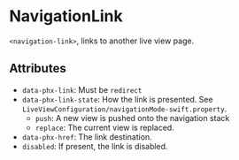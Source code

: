 # NavigationLink

`<navigation-link>`, links to another live view page.

## Attributes

- `data-phx-link`: Must be `redirect`
- `data-phx-link-state`: How the link is presented. See ``LiveViewConfiguration/navigationMode-swift.property``.
    - `push`: A new view is pushed onto the navigation stack
    - `replace`: The current view is replaced.
- `data-phx-href`: The link destination.
- `disabled`: If present, the link is disabled.
